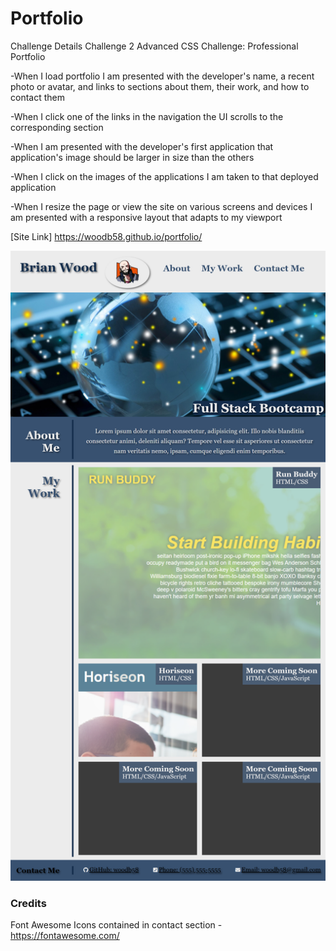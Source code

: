# Portfolio

Challenge Details
Challenge 2 Advanced CSS Challenge: Professional Portfolio

-When I load portfolio I am presented with the developer's name, a recent photo or avatar, and links to sections about them, their work, and how to contact them

-When I click one of the links in the navigation the UI scrolls to the corresponding section

-When I am presented with the developer's first application that application's image should be larger in size than the others

-When I click on the images of the applications I am taken to that deployed application

-When I resize the page or view the site on various screens and devices I am presented with a responsive layout that adapts to my viewport


[Site Link] https://woodb58.github.io/portfolio/

![Portfolio Layout](./assets/images/portfolio-screenshot.png)

### Credits
Font Awesome Icons contained in contact section
    -https://fontawesome.com/